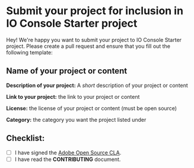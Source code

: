 # Submit your project for inclusion in IO Console Starter project

Hey! We're happy you want to submit your project to IO Console Starter project. Please create a pull request and ensure that you fill out the following template:

## **Name of your project or content**

**Description of your project:** A _short_ description of your project or content

**Link to your project:** the link to your project or content

**License:** the license of your project or content (must be open source)

**Category:** the category you want the project listed under

## Checklist:

- [ ] I have signed the [Adobe Open Source CLA](http://opensource.adobe.com/cla.html).
- [ ] I have read the **CONTRIBUTING** document.
